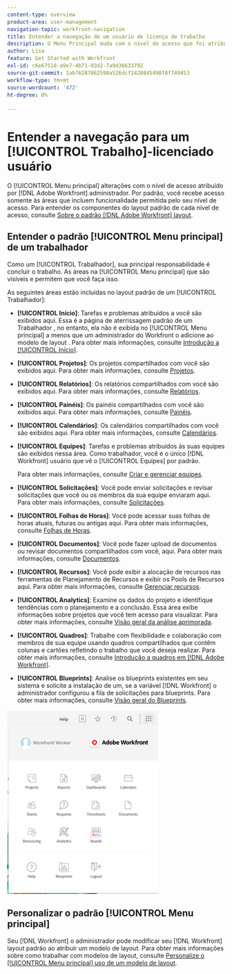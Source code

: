 ```yaml
---
content-type: overview
product-area: user-management
navigation-topic: workfront-navigation
title: Entender a navegação de um usuário de licença de trabalho
description: O Menu Principal muda com o nível de acesso que foi atribuído pelo seu [!DNL Adobe Workfront] administrador. Por padrão, você recebe acesso somente às áreas que incluem funcionalidade permitida pelo seu nível de acesso.
author: Lisa
feature: Get Started with Workfront
exl-id: c6e67518-a9e7-4b71-93d2-7a9d36633792
source-git-commit: 1ab76287062598a526dcf2420845498f8f749453
workflow-type: tm+mt
source-wordcount: '472'
ht-degree: 0%

---
```


# Entender a navegação para um [!UICONTROL Trabalho]-licenciado usuário

O [!UICONTROL Menu principal] alterações com o nível de acesso atribuído por [!DNL Adobe Workfront] administrador. Por padrão, você recebe acesso somente às áreas que incluem funcionalidade permitida pelo seu nível de acesso. Para entender os componentes do layout padrão de cada nível de acesso, consulte [Sobre o padrão [!DNL Adobe Workfront] layout](../../../administration-and-setup/customize-workfront/use-layout-templates/about-the-default-wf-layout.md).

## Entender o padrão [!UICONTROL Menu principal] de um trabalhador

Como um [!UICONTROL Trabalhador], sua principal responsabilidade é concluir o trabalho. As áreas na [!UICONTROL Menu principal] que são visíveis e permitem que você faça isso.

As seguintes áreas estão incluídas no layout padrão de um [!UICONTROL Trabalhador]:

* **[!UICONTROL Início]**: Tarefas e problemas atribuídos a você são exibidos aqui. Essa é a página de aterrissagem padrão de um Trabalhador , no entanto, ela não é exibida no [!UICONTROL Menu principal] a menos que um administrador do Workfront o adicione ao modelo de layout .  Para obter mais informações, consulte [Introdução a [!UICONTROL Início]](../../../workfront-basics/using-home/using-the-home-area/get-started-with-home.md).

* **[!UICONTROL Projetos]**: Os projetos compartilhados com você são exibidos aqui. Para obter mais informações, consulte [Projetos](../../../manage-work/projects/projects-overview.md).

* **[!UICONTROL Relatórios]**: Os relatórios compartilhados com você são exibidos aqui. Para obter mais informações, consulte [Relatórios](../../../reports-and-dashboards/reports/reports-overview.md).

* **[!UICONTROL Painéis]**: Os painéis compartilhados com você são exibidos aqui. Para obter mais informações, consulte [Painéis](../../../reports-and-dashboards/dashboards/dashboards-overview.md).

* **[!UICONTROL Calendários]**: Os calendários compartilhados com você são exibidos aqui. Para obter mais informações, consulte [Calendários](../../../reports-and-dashboards/reports/calendars/calendars.md).

* **[!UICONTROL Equipes]**: Tarefas e problemas atribuídos às suas equipes são exibidos nessa área. Como trabalhador, você é o único [!DNL Workfront] usuário que vê o [!UICONTROL Equipes] por padrão.

   Para obter mais informações, consulte [Criar e gerenciar equipes](../../../people-teams-and-groups/create-and-manage-teams/create-and-mange-teams.md).

* **[!UICONTROL Solicitações]**: Você pode enviar solicitações e revisar solicitações que você ou os membros da sua equipe enviaram aqui. Para obter mais informações, consulte [Solicitações](../../../manage-work/requests/requests-overview.md).

* **[!UICONTROL Folhas de Horas]**: Você pode acessar suas folhas de horas atuais, futuras ou antigas aqui. Para obter mais informações, consulte [Folhas de Horas](../../../timesheets/timesheets-all.md).

* **[!UICONTROL Documentos]**: Você pode fazer upload de documentos ou revisar documentos compartilhados com você, aqui. Para obter mais informações, consulte [Documentos](../../../documents/documents-overview.md).

* **[!UICONTROL Recursos]**: Você pode exibir a alocação de recursos nas ferramentas de Planejamento de Recursos e exibir os Pools de Recursos aqui. Para obter mais informações, consulte [Gerenciar recursos](../../../resource-mgmt/manage-resources.md).

* **[!UICONTROL Analytics]**: Examine os dados do projeto e identifique tendências com o planejamento e a conclusão. Essa área exibe informações sobre projetos que você tem acesso para visualizar. Para obter mais informações, consulte [Visão geral da análise aprimorada](../../../enhanced-analytics/enhanced-analytics-overview.md).

* **[!UICONTROL Quadros]**: Trabalhe com flexibilidade e colaboração com membros de sua equipe usando quadros compartilhados que contêm colunas e cartões refletindo o trabalho que você deseja realizar. Para obter mais informações, consulte [Introdução a quadros em [!DNL Adobe Workfront]](../../../agile/get-started-with-boards/get-started-with-boards.md).

* **[!UICONTROL Blueprints]**: Analise os blueprints existentes em seu sistema e solicite a instalação de um, se a variável [!DNL Workfront] o administrador configurou a fila de solicitações para blueprints. Para obter mais informações, consulte [Visão geral do Blueprints](../../../administration-and-setup/blueprints/blueprints-overview.md).

![](assets/worker-main-menu-350x426.png)

## Personalizar o padrão [!UICONTROL Menu principal]

Seu [!DNL Workfront] o administrador pode modificar seu [!DNL Workfront] layout padrão ao atribuir um modelo de layout. Para obter mais informações sobre como trabalhar com modelos de layout, consulte  [Personalize o [!UICONTROL Menu principal] uso de um modelo de layout](../../../administration-and-setup/customize-workfront/use-layout-templates/customize-main-menu.md).
